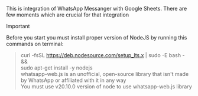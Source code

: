 This is integration of WhatsApp Messanger with Google Sheets.
There are few moments which are crucial for that integration
>[!IMPORTANT]
> Before you start you must install proper version of NodeJS by running this commands on terminal:

> curl -fsSL https://deb.nodesource.com/setup_lts.x | sudo -E bash - &&\
> sudo apt-get install -y nodejs  
> whatsapp-web.js is an unofficial, open-source library that isn't made by WhatsApp or affiliated with it in any way  
> You must use v20.10.0 version of node to use whatsapp-web.js library  
